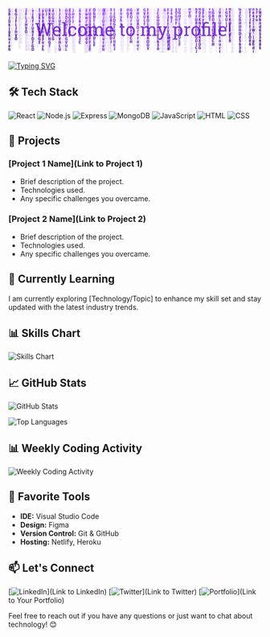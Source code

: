 

<img src='./assets/header.png'>

<a href="https://git.io/typing-svg"><img src="https://readme-typing-svg.demolab.com?font=Roboto&weight=800&size=25&pause=1000&color=7C35CD&center=true&random=false&width=435&lines=I'm+Minhaj;React+Developer;Frontend+Developer;Mern+Stack+DEveloper" alt="Typing SVG" /></a>

## 🛠️ Tech Stack

![React](https://img.shields.io/badge/-React-61DAFB?style=flat&logo=react&logoColor=white)
![Node.js](https://img.shields.io/badge/-Node.js-339933?style=flat&logo=node.js&logoColor=white)
![Express](https://img.shields.io/badge/-Express-000000?style=flat&logo=express&logoColor=white)
![MongoDB](https://img.shields.io/badge/-MongoDB-47A248?style=flat&logo=mongodb&logoColor=white)
![JavaScript](https://img.shields.io/badge/-JavaScript-F7DF1E?style=flat&logo=javascript&logoColor=white)
![HTML](https://img.shields.io/badge/-HTML-E34F26?style=flat&logo=html5&logoColor=white)
![CSS](https://img.shields.io/badge/-CSS-1572B6?style=flat&logo=css3&logoColor=white)

## 🚀 Projects

### [Project 1 Name](Link to Project 1)
- Brief description of the project.
- Technologies used.
- Any specific challenges you overcame.

### [Project 2 Name](Link to Project 2)
- Brief description of the project.
- Technologies used.
- Any specific challenges you overcame.

## 🌱 Currently Learning

I am currently exploring [Technology/Topic] to enhance my skill set and stay updated with the latest industry trends.

## 📊 Skills Chart

![Skills Chart](https://github.com/jkminhaj/skills-chart/blob/main/skills-chart.png)

## 📈 GitHub Stats

![GitHub Stats](https://github-readme-stats.vercel.app/api?username=jkminhaj&show_icons=true&count_private=true&hide=contribs,issues&theme=radical)

![Top Languages](https://github-readme-stats.vercel.app/api/top-langs/?username=jkminhaj&layout=compact&theme=radical)

## 📊 Weekly Coding Activity

![Weekly Coding Activity](https://github.com/jkminhaj/weekly-coding-activity/blob/main/coding-activity.png)

## 🔧 Favorite Tools

- **IDE:** Visual Studio Code
- **Design:** Figma
- **Version Control:** Git & GitHub
- **Hosting:** Netlify, Heroku

## 📫 Let's Connect

[![LinkedIn](https://img.shields.io/badge/-LinkedIn-0077B5?style=flat&logo=linkedin&logoColor=white)](Link to LinkedIn)
[![Twitter](https://img.shields.io/badge/-Twitter-1DA1F2?style=flat&logo=twitter&logoColor=white)](Link to Twitter)
[![Portfolio](https://img.shields.io/badge/-Portfolio-000000?style=flat&logo=react&logoColor=white)](Link to Your Portfolio)

Feel free to reach out if you have any questions or just want to chat about technology! 😊
